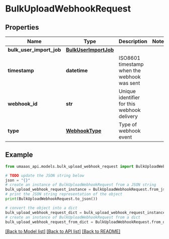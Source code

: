 # BulkUploadWebhookRequest


## Properties

Name | Type | Description | Notes
------------ | ------------- | ------------- | -------------
**bulk_user_import_job** | [**BulkUserImportJob**](BulkUserImportJob.md) |  | 
**timestamp** | **datetime** | ISO8601 timestamp when the webhook was sent | 
**webhook_id** | **str** | Unique identifier for this webhook delivery | 
**type** | [**WebhookType**](WebhookType.md) | Type of webhook event | 

## Example

```python
from umaaas_api.models.bulk_upload_webhook_request import BulkUploadWebhookRequest

# TODO update the JSON string below
json = "{}"
# create an instance of BulkUploadWebhookRequest from a JSON string
bulk_upload_webhook_request_instance = BulkUploadWebhookRequest.from_json(json)
# print the JSON string representation of the object
print(BulkUploadWebhookRequest.to_json())

# convert the object into a dict
bulk_upload_webhook_request_dict = bulk_upload_webhook_request_instance.to_dict()
# create an instance of BulkUploadWebhookRequest from a dict
bulk_upload_webhook_request_from_dict = BulkUploadWebhookRequest.from_dict(bulk_upload_webhook_request_dict)
```
[[Back to Model list]](../README.md#documentation-for-models) [[Back to API list]](../README.md#documentation-for-api-endpoints) [[Back to README]](../README.md)


